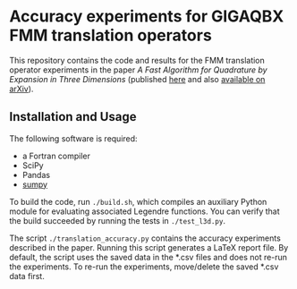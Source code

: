 # Accuracy experiments for GIGAQBX FMM translation operators

This repository contains the code and results for the FMM translation operator
experiments in the paper
*A Fast Algorithm for Quadrature by Expansion in Three Dimensions* (published [here](https://doi.org/10.1016/j.jcp.2019.03.024) and also [available on arXiv](https://arxiv.org/abs/1805.06106)).

## Installation and Usage

The following software is required:

 * a Fortran compiler
 * SciPy
 * Pandas
 * [sumpy](https://github.com/inducer/sumpy)

To build the code, run `./build.sh`, which compiles an auxiliary Python module
for evaluating associated Legendre functions. You can verify that the build
succeeded by running the tests in `./test_l3d.py`.

The script `./translation_accuracy.py` contains the accuracy experiments
described in the paper. Running this script generates a LaTeX report file. By
default, the script uses the saved data in the \*.csv files and does not re-run
the experiments. To re-run the experiments, move/delete the saved \*.csv data
first.

